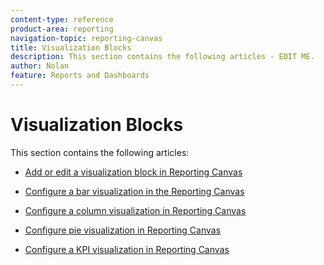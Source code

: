 ```yaml
---
content-type: reference
product-area: reporting
navigation-topic: reporting-canvas
title: Visualization Blocks
description: This section contains the following articles - EDIT ME.
author: Nolan
feature: Reports and Dashboards
---
```


# Visualization Blocks

This section contains the following articles:

* [Add or edit a visualization block in Reporting Canvas](../../../reports-and-dashboards/reporting-canvas/visualization-blocks/add-or-edit-report-visualization.md) 
* [Configure a bar visualization in the Reporting Canvas](../../../reports-and-dashboards/reporting-canvas/visualization-blocks/configure-bar-visualization.md) 
* [Configure a column visualization in Reporting Canvas](../../../reports-and-dashboards/reporting-canvas/visualization-blocks/configure-column-visualization.md)

  <!--
  <li data-mc-conditions="QuicksilverOrClassic.Draft mode"> <p><a href="../../../reports-and-dashboards/reporting-canvas/visualization-blocks/configure-line-visualization.md" class="MCXref xref" xrefformat="{para}">Configure a line visualization in Reporting Canvas</a> </p> </li>
  -->

* [Configure pie visualization in Reporting Canvas](../../../reports-and-dashboards/reporting-canvas/visualization-blocks/configure-pie-visualization.md)

  <!--
  <li data-mc-conditions="QuicksilverOrClassic.Draft mode"> <p><a href="../../../reports-and-dashboards/reporting-canvas/visualization-blocks/configure-bubble-visualization.md" class="MCXref xref" xrefformat="{para}">Configure a bubble visualization in the Reporting Canvas</a> </p> </li>
  -->

* [Configure a KPI visualization in Reporting Canvas](../../../reports-and-dashboards/reporting-canvas/visualization-blocks/configure-kpi-visualization.md)

